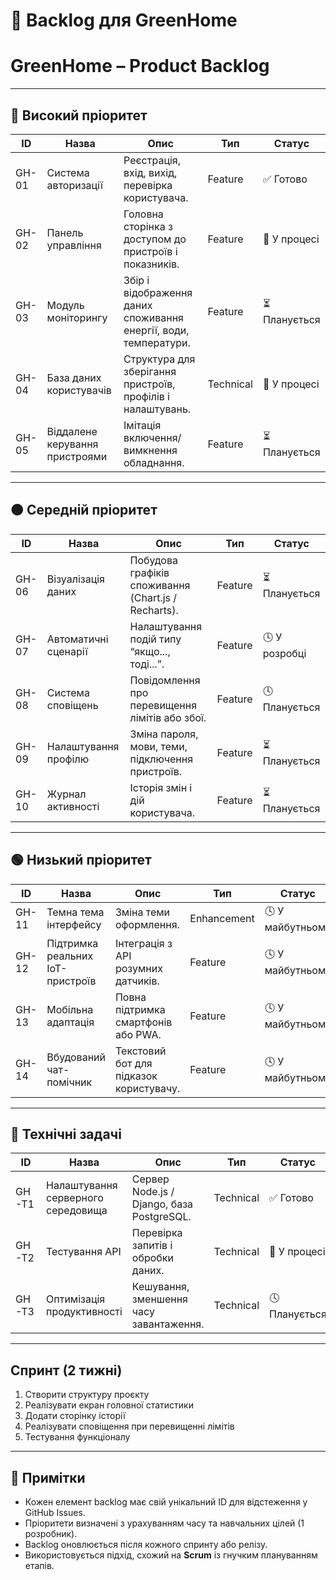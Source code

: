 # 📘 Backlog для GreenHome

# GreenHome – Product Backlog

---

## 🔺 Високий пріоритет
| ID | Назва | Опис | Тип | Статус |
|----|--------|-------|------|---------|
| GH-01 | Система авторизації | Реєстрація, вхід, вихід, перевірка користувача. | Feature | ✅ Готово |
| GH-02 | Панель управління | Головна сторінка з доступом до пристроїв і показників. | Feature | 🔄 У процесі |
| GH-03 | Модуль моніторингу | Збір і відображення даних споживання енергії, води, температури. | Feature | ⏳ Планується |
| GH-04 | База даних користувачів | Структура для зберігання пристроїв, профілів і налаштувань. | Technical | 🔄 У процесі |
| GH-05 | Віддалене керування пристроями | Імітація включення/вимкнення обладнання. | Feature | ⏳ Планується |

---

## 🟠 Середній пріоритет
| ID | Назва | Опис | Тип | Статус |
|----|--------|-------|------|---------|
| GH-06 | Візуалізація даних | Побудова графіків споживання (Chart.js / Recharts). | Feature | ⏳ Планується |
| GH-07 | Автоматичні сценарії | Налаштування подій типу “якщо..., тоді...”. | Feature | 🕓 У розробці |
| GH-08 | Система сповіщень | Повідомлення про перевищення лімітів або збої. | Feature | 🕓 Планується |
| GH-09 | Налаштування профілю | Зміна пароля, мови, теми, підключення пристроїв. | Feature | ⏳ Планується |
| GH-10 | Журнал активності | Історія змін і дій користувача. | Feature | ⏳ Планується |

---

## 🟢 Низький пріоритет
| ID | Назва | Опис | Тип | Статус |
|----|--------|-------|------|---------|
| GH-11 | Темна тема інтерфейсу | Зміна теми оформлення. | Enhancement | 🕓 У майбутньому |
| GH-12 | Підтримка реальних IoT-пристроїв | Інтеграція з API розумних датчиків. | Feature | 🕓 У майбутньому |
| GH-13 | Мобільна адаптація | Повна підтримка смартфонів або PWA. | Feature | 🕓 У майбутньому |
| GH-14 | Вбудований чат-помічник | Текстовий бот для підказок користувачу. | Feature | 🕓 У майбутньому |

---

## 🔧 Технічні задачі
| ID | Назва | Опис | Тип | Статус |
|----|--------|-------|------|---------|
| GH-T1 | Налаштування серверного середовища | Сервер Node.js / Django, база PostgreSQL. | Technical | ✅ Готово |
| GH-T2 | Тестування API | Перевірка запитів і обробки даних. | Technical | 🔄 У процесі |
| GH-T3 | Оптимізація продуктивності | Кешування, зменшення часу завантаження. | Technical | 🕓 Планується |

---

## Спринт (2 тижні)
1. Створити структуру проєкту  
2. Реалізувати екран головної статистики  
3. Додати сторінку історії  
4. Реалізувати сповіщення при перевищенні лімітів  
5. Тестування функціоналу

---

## 🧠 Примітки
- Кожен елемент backlog має свій унікальний ID для відстеження у GitHub Issues.  
- Пріоритети визначені з урахуванням часу та навчальних цілей (1 розробник).  
- Backlog оновлюється після кожного спринту або релізу.  
- Використовується підхід, схожий на **Scrum** із гнучким плануванням етапів.  


